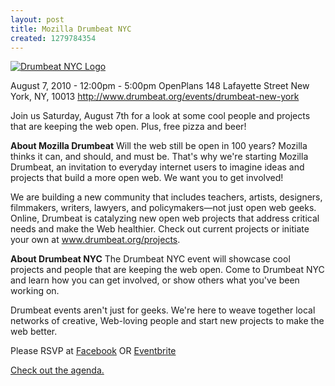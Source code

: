 ```yaml
--- 
layout: post
title: Mozilla Drumbeat NYC
created: 1279784354
---
```

<a href="http://www.flickr.com/photos/johndbritton/4817154629/"><img src="http://farm5.static.flickr.com/4101/4817154629_04d368b432.jpg" alt="Drumbeat NYC Logo" /></a>

August 7, 2010 - 12:00pm - 5:00pm
OpenPlans
148 Lafayette Street
New York, NY, 10013
http://www.drumbeat.org/events/drumbeat-new-york

Join us Saturday, August 7th for a look at some cool people and projects that are keeping the web open. Plus, free pizza and beer!

<strong>About Mozilla Drumbeat</strong>
Will the web still be open in 100 years? Mozilla thinks it can, and should, and must be. That's why we're starting Mozilla Drumbeat, an invitation to everyday internet users to imagine ideas and projects that build a more open web. We want you to get involved!
 
We are building a new community that includes teachers, artists, designers, filmmakers, writers, lawyers, and policymakers—not just open web geeks. Online, Drumbeat is catalyzing new open web projects that address critical needs and make the Web healthier. Check out current projects or initiate your own at www.drumbeat.org/projects.

<strong>About Drumbeat NYC</strong>
The Drumbeat NYC event will showcase cool projects and people that are keeping the web open. Come to Drumbeat NYC and learn how you can get involved, or show others what you've been working on.
 
Drumbeat events aren't just for geeks. We're here to weave together local networks of creative, Web-loving people and start new projects to make the web better.
 
Please RSVP at <a href="http://bit.ly/drumbeat_nyc">Facebook</a> OR <a href="http://drumbeatnewyork.eventbrite.com/">Eventbrite</a>

<a href="https://wiki.mozilla.org/Drumbeat/events/new_york/agenda">Check out the agenda.</a>
